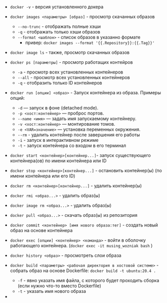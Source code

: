-  `docker -v` - версия установленного докера
- `docker images <параметры> [образ]` - просмотр скачанных образов 
	- `--no-trunc` - отображать полные хэши
	- `-q` - отображать только хэши образов
	- `--format <шаблон>` - список образов в указанно формате
		- привер: `docker images --format '{{.Repository}}:{{.Tag}}'`
- `docker image ls` - также, просмотр скачанных образов
- `docker ps [параметры]` - просмотр работащих контейров
	- `-a` - просмотр всех установленных контейнеров
	- `--all` - просмотр всех установленных контейнеров
	- `-q` - отобразить только ID контейнеров
- `docker run [опции] <образ>` - Запуск контейнера из образа.
	Примеры опций:
	- `-d` — запуск в фоне (detached mode).
	- `-p <хост:контейнер>` — проброс портов.
	- `--name <имя>` — задать имя запускаемому контейнеру.
	- `-v <хост:контейнер>` — монтирование томов.
	- `-e <VAR=значение>` — установка переменных окружения.
	- `--rm` - удалить контейнер после завершения его работы
	- `-i` - запуск в интерактивном режиме
	- `-t` - запуск контейнера со входом в его терминал 
- `docker start <контейнер>[контейнер...]`- запуск существующего контейнера(ов) по имени контейнера или ID 
- `docker stop <контейнер>[контейнер...]` - остановить контейнер(ы) (по имени контейнера или его ID)
- `docker rm <контейнер>[контейнер...]` - удалить контейнер(ы)
- `docker rmi <образ...>` - удалить образ(ы)
- `docker image rm <образ...>` - удалить образ(ы)
- `docker pull <образ...>` - скачать образ(ы) из репозитория

- `docker commit <контейнер> [имя нового образа:тег]` - создать новый образ на основе контейнера
- `docker exec [опции] <контейнер> <команда>` - войти в оболочку работающего контейнера. (`docker exec -it musing_wozniak bash` ) 
- `docker history <образ>` - просмотреть слои образа
- `docker build <параметры> <рабочая директория в хостовой системе>` - собрать образ на основе Dockerfile: `docker build -t ubuntu:20.4 .`
	- `-f` - явно указать имя файла, с которого будет проходить сборка (если нужно что-то вместо Dockerfile)
	- `-t` - указать имя нового образа
- 